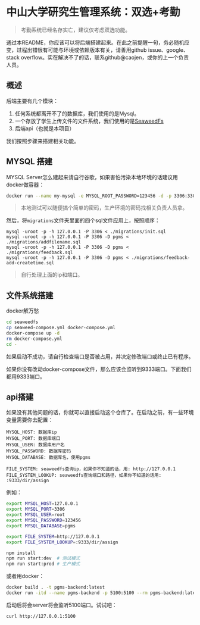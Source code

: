 # 中山大学研究生管理系统：双选+考勤

> 考勤系统已经名存实亡，建议仅考虑双选功能。

通过本README，你应该可以将后端搭建起来。在此之前提醒一句，务必随机应变，过程出错很有可能与环境或依赖版本有关，请善用github issue、google、stack overflow。实在解决不了的话，联系github@caojen，或你的上一个负责人员。

## 概述

后端主要有几个模块：
1. 任何系统都离开不了的数据库，我们使用的是Mysql。
2. 一个存放了学生上传文件的文件系统，我们使用的是[SeaweedFs](https://github.com/chrislusf/seaweedfs)
3. 后端api（也就是本项目）

我们按照步骤来搭建相关功能。

## MYSQL 搭建

MYSQL Server怎么建起来请自行谷歌，如果害怕污染本地环境的话建议用docker做容器：
```bash
docker run --name my-mysql -e MYSQL_ROOT_PASSWORD=123456 -d -p 3306:3306 mysql:8.0
```

> 本地测试可以随便搞个简单的密码，生产环境的密码找相关负责人员拿。

然后，将`migrations`文件夹里面的四个sql文件应用上，按照顺序：
```
mysql -uroot -p -h 127.0.0.1 -P 3306 < ./migrations/init.sql
mysql -uroot -p -h 127.0.0.1 -P 3306 -D pgms < ./migrations/addfilename.sql
mysql -uroot -p -h 127.0.0.1 -P 3306 -D pgms < ./migrations/feedback.sql
mysql -uroot -p -h 127.0.0.1 -P 3306 -D pgms < ./migrations/feedback-add-createtime.sql
```

> 自行处理上面的ip和端口。

## 文件系统搭建

docker解万愁

```bash
cd seaweedfs
cp seaweed-compose.yml docker-compose.yml
docker-compose up -d
rm docker-compose.yml
cd -
```

如果启动不成功，请自行检查端口是否被占用，并决定修改端口或终止已有程序。

如果你没有改动docker-compose文件，那么应该会监听到9333端口。下面我们都用9333端口。

## api搭建

如果没有其他问题的话，你就可以直接启动这个仓库了。在启动之前，有一些环境变量需要你去配置：

```
MYSQL_HOST: 数据库ip
MYSQL_PORT: 数据库端口
MYSQL_USER: 数据库用户名
MYSQL_PASSWORD: 数据库密码
MYSQL_DATABASE: 数据库名，使用pgms

FILE_SYSTEM: seaweedfs查询ip，如果你不知道的话，用: http://127.0.0.1
FILE_SYSTEM_LOOKUP: seaweedfs查询端口和路径，如果你不知道的话用: :9333/dir/assign

```

例如：
```bash
export MYSQL_HOST=127.0.0.1
export MYSQL_PORT=3306
export MYSQL_USER=root
export MYSQL_PASSWORD=123456
export MYSQL_DATABASE=pgms

export FILE_SYSTEM=http://127.0.0.1
export FILE_SYSTEM_LOOKUP=:9333/dir/assign
```

```bash
npm install
npm run start:dev  # 测试模式
npm run start:prod # 生产模式
```

或者用docker：
```bash
docker build . -t pgms-backend:latest
docker run -itd --name pgms-backend -p 5100:5100 --rm pgms-backend:latest
```

启动后将会server将会监听5100端口。试试吧：
```
curl http://127.0.0.1:5100
```